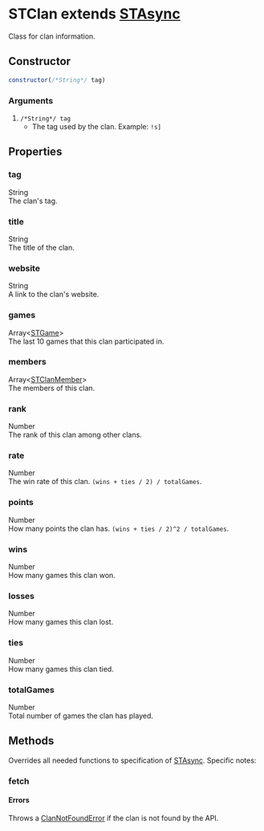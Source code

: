 # STClan extends [STAsync](async.md)
Class for clan information.

## Constructor
```js
constructor(/*String*/ tag)
```
### Arguments
1. `/*String*/ tag`
	* The tag used by the clan. Example: `!s]`

## Properties
### tag
String<br/>
The clan's tag.
### title
String<br/>
The title of the clan.
### website
String<br/>
A link to the clan's website.
### games
Array<[STGame](game.md)><br/>
The last 10 games that this clan participated in.
### members
Array<[STClanMember](../struct/clanmember.md)><br/>
The members of this clan.
### rank
Number<br/>
The rank of this clan among other clans.
### rate
Number<br/>
The win rate of this clan. `(wins + ties / 2) / totalGames`.
### points
Number<br/>
How many points the clan has. `(wins + ties / 2)^2 / totalGames`.
### wins
Number<br/>
How many games this clan won.
### losses
Number<br/>
How many games this clan lost.
### ties
Number<br/>
How many games this clan tied.
### totalGames
Number<br/>
Total number of games the clan has played.

## Methods
Overrides all needed functions to specification of [STAsync](async.md). Specific notes:
### fetch
#### Errors
Throws a [ClanNotFoundError](../utils/errors/clannotfounderror.md) if the clan is not found by the API.
